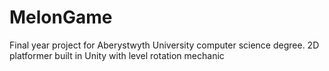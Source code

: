 # MelonGame
Final year project for Aberystwyth University computer science degree. 2D platformer built in Unity with level rotation mechanic
